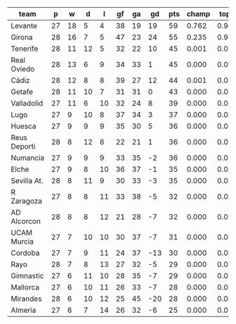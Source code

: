 |     team     | p  | w  | d  | l  | gf | ga | gd  | pts | champ | top2  | top3  | top4  |  5-7  | bot4  | bot3  | bot2  |
|--------------|----|----|----|----|----|----|-----|-----|-------|-------|-------|-------|-------|-------|-------|-------|
| Levante      | 27 | 18 |  5 |  4 | 38 | 19 |  19 |  59 | 0.762 | 0.992 | 0.999 | 1.000 | 0.000 | 0.000 | 0.000 | 0.000|
| Girona       | 28 | 16 |  7 |  5 | 47 | 23 |  24 |  55 | 0.235 | 0.929 | 0.983 | 0.994 | 0.006 | 0.000 | 0.000 | 0.000|
| Tenerife     | 28 | 11 | 12 |  5 | 32 | 22 |  10 |  45 | 0.001 | 0.025 | 0.265 | 0.464 | 0.377 | 0.000 | 0.000 | 0.000|
| Real Oviedo  | 28 | 13 |  6 |  9 | 34 | 33 |   1 |  45 | 0.000 | 0.014 | 0.164 | 0.325 | 0.412 | 0.000 | 0.000 | 0.000|
| Cádiz        | 28 | 12 |  8 |  8 | 39 | 27 |  12 |  44 | 0.001 | 0.025 | 0.282 | 0.484 | 0.363 | 0.000 | 0.000 | 0.000|
| Getafe       | 28 | 11 | 10 |  7 | 31 | 31 |   0 |  43 | 0.000 | 0.005 | 0.103 | 0.229 | 0.397 | 0.000 | 0.000 | 0.000|
| Valladolid   | 27 | 11 |  6 | 10 | 32 | 24 |   8 |  39 | 0.000 | 0.007 | 0.124 | 0.266 | 0.402 | 0.000 | 0.000 | 0.000|
| Lugo         | 27 |  9 | 10 |  8 | 37 | 34 |   3 |  37 | 0.000 | 0.001 | 0.023 | 0.065 | 0.221 | 0.012 | 0.007 | 0.003|
| Huesca       | 27 |  9 |  9 |  9 | 35 | 30 |   5 |  36 | 0.000 | 0.001 | 0.033 | 0.086 | 0.264 | 0.007 | 0.004 | 0.001|
| Reus Deporti | 28 |  8 | 12 |  8 | 22 | 21 |   1 |  36 | 0.000 | 0.000 | 0.004 | 0.015 | 0.100 | 0.041 | 0.020 | 0.007|
| Numancia     | 27 |  9 |  9 |  9 | 33 | 35 |  -2 |  36 | 0.000 | 0.000 | 0.007 | 0.024 | 0.127 | 0.041 | 0.022 | 0.008|
| Elche        | 27 |  9 |  8 | 10 | 36 | 37 |  -1 |  35 | 0.000 | 0.000 | 0.008 | 0.026 | 0.143 | 0.033 | 0.017 | 0.007|
| Sevilla At.  | 28 |  8 | 11 |  9 | 30 | 33 |  -3 |  35 | 0.000 | 0.000 | 0.004 | 0.014 | 0.097 | 0.053 | 0.027 | 0.013|
| R Zaragoza   | 27 |  8 |  8 | 11 | 33 | 38 |  -5 |  32 | 0.000 | 0.000 | 0.001 | 0.005 | 0.035 | 0.158 | 0.098 | 0.053|
| AD Alcorcon  | 28 |  8 |  8 | 12 | 21 | 28 |  -7 |  32 | 0.000 | 0.000 | 0.000 | 0.001 | 0.013 | 0.254 | 0.165 | 0.088|
| UCAM Murcia  | 27 |  7 | 10 | 10 | 30 | 37 |  -7 |  31 | 0.000 | 0.000 | 0.000 | 0.002 | 0.018 | 0.256 | 0.167 | 0.091|
| Cordoba      | 27 |  7 |  9 | 11 | 24 | 37 | -13 |  30 | 0.000 | 0.000 | 0.000 | 0.001 | 0.014 | 0.302 | 0.204 | 0.115|
| Rayo         | 28 |  7 |  8 | 13 | 27 | 32 |  -5 |  29 | 0.000 | 0.000 | 0.000 | 0.000 | 0.002 | 0.514 | 0.386 | 0.250|
| Gimnastic    | 27 |  6 | 11 | 10 | 28 | 35 |  -7 |  29 | 0.000 | 0.000 | 0.000 | 0.001 | 0.005 | 0.427 | 0.310 | 0.191|
| Mallorca     | 27 |  6 | 10 | 11 | 26 | 33 |  -7 |  28 | 0.000 | 0.000 | 0.000 | 0.000 | 0.005 | 0.445 | 0.330 | 0.212|
| Mirandes     | 28 |  6 | 10 | 12 | 25 | 45 | -20 |  28 | 0.000 | 0.000 | 0.000 | 0.000 | 0.000 | 0.755 | 0.649 | 0.510|
| Almeria      | 27 |  6 |  7 | 14 | 26 | 32 |  -6 |  25 | 0.000 | 0.000 | 0.000 | 0.000 | 0.001 | 0.701 | 0.595 | 0.452|

